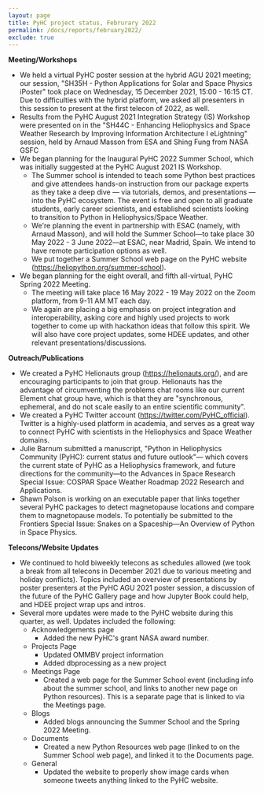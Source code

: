 ```yaml
---
layout: page
title: PyHC project status, Februrary 2022
permalink: /docs/reports/february2022/
exclude: true
---
```


**Meeting/Workshops**
* We held a virtual PyHC poster session at the hybrid AGU 2021 meeting; our session, "SH35H - Python Applications for Solar and Space Physics iPoster" took place on Wednesday, 15 December 2021, 15:00 - 16:15 CT. Due to difficulties with the hybrid platform, we asked all presenters in this session to present at the first telecon of 2022, as well.
* Results from the PyHC August 2021 Integration Strategy (IS) Workshop were presented on in the "SH44C - Enhancing Heliophysics and Space Weather Research by Improving Information Architecture I eLightning" session, held by Arnaud Masson from ESA and Shing Fung from NASA GSFC
* We began planning for the Inaugural PyHC 2022 Summer School, which was initially suggested at the PyHC August 2021 IS Workshop. 
    * The Summer school is intended to teach some Python best practices and give attendees hands-on instruction from our package experts as they take a deep dive — via tutorials, demos, and presentations — into the PyHC ecosystem. The event is free and open to all graduate students, early career scientists, and established scientists looking to transition to Python in Heliophysics/Space Weather.
    * We're planning the event in partnership with ESAC (namely, with Arnaud Masson), and will hold the Summer School—to take place 30 May 2022 - 3 June 2022—at ESAC, near Madrid, Spain. We intend to have remote participation options as well.
    * We put together a Summer School web page on the PyHC website (https://heliopython.org/summer-school).
* We began planning for the eight overall, and fifth all-virtual, PyHC Spring 2022 Meeting.
    * The meeting will take place 16 May 2022 - 19 May 2022 on the Zoom platform, from 9-11 AM MT each day. 
    * We again are placing a big emphasis on project integration and interoperability, asking core and highly used projects to work together to come up with hackathon ideas that follow this spirit. We will also have core project updates, some HDEE updates, and other relevant presentations/discussions.   

**Outreach/Publications**
* We created a PyHC Helionauts group (https://helionauts.org/), and are encouraging participants to join that group. Helionauts has the advantage of circumventing the problems chat rooms like our current Element chat group have, which is that they are "synchronous, ephemeral, and do not scale easily to an entire scientific community". 
* We created a PyHC Twitter account (https://twitter.com/PyHC_official). Twitter is a highly-used platform in academia, and serves as a great way to connect PyHC with scientists in the Heliophysics and Space Weather domains. 
* Julie Barnum submitted a manuscript, "Python in Heliophysics Community (PyHC): current status and future outlook"— which covers the current state of PyHC as a Heliophysics framework, and future directions for the community—to the Advances in Space Research Special Issue: COSPAR Space Weather Roadmap 2022 Research and Applications.
* Shawn Polson is working on an executable paper that links together several PyHC packages to detect magnetopause locations and compare them to magnetopause models. To potentially be submitted to the Frontiers Special Issue: Snakes on a Spaceship—An Overview of Python in Space Physics.   

**Telecons/Website Updates**
* We continued to hold biweekly telecons as schedules allowed (we took a break from all telecons in December 2021 due to various meeting and holiday conflicts). ​Topics included an overview of presentations by poster presenters at the PyHC AGU 2021 poster session, a discussion of the future of the PyHC Gallery page and how Jupyter Book could help, and HDEE project wrap ups and intros.
* Several more updates were made to the PyHC website during this quarter, as well. Updates included the following:  
    * Acknowledgements page 
        * Added the new PyHC's grant NASA award number.
    * Projects Page 
        * Updated OMMBV project information
        * Added dbprocessing as a new project
    * Meetings Page
        * Created a web page for the Summer School event (including info about the summer school, and links to another new page on Python resources). This is a separate page that is linked to via the Meetings page. 
    * Blogs
        * Added blogs announcing the Summer School and the Spring 2022 Meeting.
    * Documents
        * Created a new Python Resources web page (linked to on the Summer School web page), and linked it to the Documents page.
    * General
        * Updated the website to properly show image cards when someone tweets anything linked to the PyHC website.
